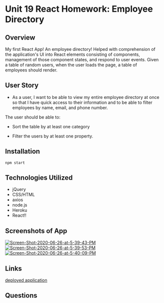 # Unit 19 React Homework: Employee Directory

## Overview

My first React App! An employee directory! 
Helped with comprehension of the application's UI into React elements consisting of components, management of those component states, and respond to user events. Given a table of random users, when the user loads the page, a table of employees should render. 

## User Story

* As a user, I want to be able to view my entire employee directory at once so that I have quick access to their information and to be able to filter employees by name, email, and phone number.

The user should be able to:

  * Sort the table by at least one category

  * Filter the users by at least one property.

## Installation
  ``` npm start ```

## Technologies Utilized
  * jQuery
  * CSS/HTML
  * axios
  * node.js
  * Heroku
  * React!!

## Screenshots of App
<a href="https://ibb.co/0c3vDtb"><img src="https://i.ibb.co/ZVC7LmD/Screen-Shot-2020-06-26-at-5-39-43-PM.png" alt="Screen-Shot-2020-06-26-at-5-39-43-PM" border="0"></a>
<a href="https://ibb.co/p3JXwVv"><img src="https://i.ibb.co/Jz5kt6R/Screen-Shot-2020-06-26-at-5-39-53-PM.png" alt="Screen-Shot-2020-06-26-at-5-39-53-PM" border="0"></a>
<a href="https://ibb.co/644k2Jd"><img src="https://i.ibb.co/Zhh031Z/Screen-Shot-2020-06-26-at-5-40-09-PM.png" alt="Screen-Shot-2020-06-26-at-5-40-09-PM" border="0"></a>

## Links
[deployed application](https://reactemployeedirectory01.herokuapp.com/)

## Questions


